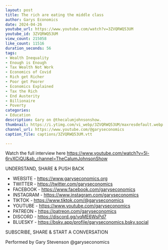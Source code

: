 ```yaml
---
layout: post
title: The rich are eating the middle class
author: Garys Economics
date: 2024-04-26
youtube_url: https://www.youtube.com/watch?v=3ZVQRWQ53UM
youtube_id: 3ZVQRWQ53UM
view_count: 215058
like_count: 11516
duration_seconds: 56
tags:
- Wealth Inequality
- Enough is Enough
- Tax Wealth Not Work
- Economics of Covid
- Rich get Richer
- Poor get Poorer
- Economics Explained
- Tax the Rich
- End Austerity
- Billionaire
- Poverty
categories:
- Education
description: Gary on @thecalumjohnsonshow.
thumbnail: https://i.ytimg.com/vi_webp/3ZVQRWQ53UM/maxresdefault.webp
channel_url: https://www.youtube.com/@garyseconomics
caption_file: captions/3ZVQRWQ53UM.vtt

---
```


Watch the full interview here https://www.youtube.com/watch?v=5l-6rvXCiQU&ab_channel=TheCalumJohnsonShow 

UNDERSTAND, SHARE & PUSH BACK

- WEBSITE - https://www.garyseconomics.org
- TWITTER  - https://twitter.com/garyseconomics
- FACEBOOK - https://www.facebook.com/garyseconomics
- INSTAGRAM  - https://www.instagram.com/garyseconomics
- TIKTOK - https://www.tiktok.com/@garyseconomics
- YOUTUBE -  https://www.youtube.com/garyseconomics
- PATREON - https://patreon.com/garyseconomics
- DISCORD - https://discord.gg/vqME6WsPd7
- BLUESKY - https://bsky.app/profile/garyseconomics.bsky.social

SUBSCRIBE, SHARE & START A CONVERSATION

Performed by Gary Stevenson
@garyseconomics
